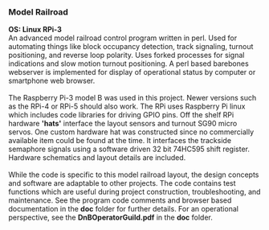 ### Model Railroad
**OS: Linux RPi-3**<br/>
An advanced model railroad control program written in perl. Used for automating things like block occupancy 
detection, track signaling, turnout positioning, and reverse loop polarity. Uses forked processes for signal
indications and slow motion turnout positioning. A perl based barebones webserver is implemented for display
of operational status by computer or smartphone web browser.<br/>
<br/>
The Raspberry Pi-3 model B was used in this project. Newer versions such as the RPi-4 or RPi-5 should 
also work. The RPi uses Raspberry Pi linux which includes code libraries for driving GPIO pins. Off the shelf 
RPi hardware **'hats'** interface the layout sensors and turnout SG90 micro servos. One custom hardware hat 
was constructed since no commercially available item could be found at the time. It interfaces the trackside
semaphore signals using a software driven 32 bit 74HC595 shift register. Hardware schematics and layout 
details are included.<br/>
<br/>
While the code is specific to this model railroad layout, the design concepts and software are adaptable to 
other projects. The code contains test functions which are useful during project construction, troubleshooting,
and maintenance. See the program code comments and browser based documentation in the **doc** folder 
for further details. For an operational perspective, see the **DnBOperatorGuild.pdf** in the **doc** folder.
